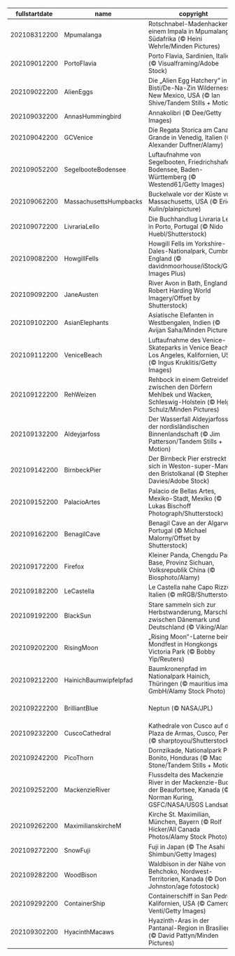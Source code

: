 |fullstartdate|name|copyright|title|image|
|--|--|--|--|--|
202108312200|Mpumalanga|Rotschnabel-Madenhacker auf einem Impala in Mpumalanga, Südafrika (© Heini Wehrle/Minden Pictures)|Beziehungsstatus: Es ist kompliziert|![](/de-DE/2021/09/202108312200Mpumalanga.jpg)|
202109012200|PortoFlavia|Porto Flavia, Sardinien, Italien (© Visualframing/Adobe Stock)|Ein Klippenhafen auf Sardinien|![](/de-DE/2021/09/202109012200PortoFlavia.jpg)|
202109022200|AlienEggs|Die „Alien Egg Hatchery“ in der Bisti/De-Na-Zin Wilderness, New Mexico, USA (© Ian Shive/Tandem Stills + Motion)|Willkommen in der Alien-Brutstätte!|![](/de-DE/2021/09/202109022200AlienEggs.jpg)|
202109032200|AnnasHummingbird|Annakolibri (© Dee/Getty Images)|Glitzerndes Gefieder|![](/de-DE/2021/09/202109032200AnnasHummingbird.jpg)|
202109042200|GCVenice|Die Regata Storica am Canale Grande in Venedig, Italien (© Alexander Duffner/Alamy)|Die große Regatta von Venedig|![](/de-DE/2021/09/202109042200GCVenice.jpg)|
202109052200|SegelbooteBodensee|Luftaufnahme von Segelbooten, Friedrichshafen, Bodensee, Baden-Württemberg (© Westend61/Getty Images)|Segeln, wohin der Wind weht!|![](/de-DE/2021/09/202109052200SegelbooteBodensee.jpg)|
202109062200|MassachusettsHumpbacks|Buckelwale vor der Küste von Massachusetts, USA (© Eric Kulin/plainpicture)|Hallo, ihr Wale!|![](/de-DE/2021/09/202109062200MassachusettsHumpbacks.jpg)|
202109072200|LivrariaLello|Die Buchhandlug Livraria Lello in Porto, Portugal (© Nido Huebl/Shutterstock)|Betreten Sie diese magische Welt|![](/de-DE/2021/09/202109072200LivrariaLello.jpg)|
202109082200|HowgillFells|Howgill Fells im Yorkshire-Dales-Nationalpark, Cumbria, England (© davidnmoorhouse/iStock/Getty Images Plus)|Zwischen den Seen und den Tälern|![](/de-DE/2021/09/202109082200HowgillFells.jpg)|
202109092200|JaneAusten|River Avon in Bath, England (© Robert Harding World Imagery/Offset by Shutterstock)|Ein Fest für alle Austen-Fans|![](/de-DE/2021/09/202109092200JaneAusten.jpg)|
202109102200|AsianElephants|Asiatische Elefanten in Westbengalen, Indien (© Avijan Saha/Minden Pictures)|Nachmittagsspaziergang|![](/de-DE/2021/09/202109102200AsianElephants.jpg)|
202109112200|VeniceBeach|Luftaufnahme des Venice-Skateparks in Venice Beach, Los Angeles, Kalifornien, USA (© Ingus Kruklitis/Getty Images)|Sand, Sonne und Skater|![](/de-DE/2021/09/202109112200VeniceBeach.jpg)|
202109122200|RehWeizen|Rehbock in einem Getreidefeld zwischen den Dörfern Mehlbek und Wacken, Schleswig-Holstein (© Helge Schulz/Minden Pictures)|Versteckspiel im Feld|![](/de-DE/2021/09/202109122200RehWeizen.jpg)|
202109132200|Aldeyjarfoss|Der Wasserfall Aldeyjarfoss in der nordisländischen Binnenlandschaft (© Jim Patterson/Tandem Stills + Motion)|Der mächtige Aldeyjarfoss|![](/de-DE/2021/09/202109132200Aldeyjarfoss.jpg)|
202109142200|BirnbeckPier|Der Birnbeck Pier erstreckt sich in Weston-super-Mare in den Bristolkanal (© Stephen Davies/Adobe Stock)|Das Ende des Piers?|![](/de-DE/2021/09/202109142200BirnbeckPier.jpg)|
202109152200|PalacioArtes|Palacio de Bellas Artes, Mexiko-Stadt, Mexiko (© Lukas Bischoff Photograph/Shutterstock)|Schrei nach Unabhängigkeit|![](/de-DE/2021/09/202109152200PalacioArtes.jpg)|
202109162200|BenagilCave|Benagil Cave an der Algarve, Portugal (© Michael Malorny/Offset by Shutterstock)|Das Auge der Höhle|![](/de-DE/2021/09/202109162200BenagilCave.jpg)|
202109172200|Firefox|Kleiner Panda, Chengdu Panda Base, Provinz Sichuan, Volksrepublik China (© Biosphoto/Alamy)|Entspannt ins Wochenende|![](/de-DE/2021/09/202109172200Firefox.jpg)|
202109182200|LeCastella|Le Castella nahe Capo Rizzuto, Italien (© mRGB/Shutterstock)|Arrr! Sprechen Sie wie ein Pirat?|![](/de-DE/2021/09/202109182200LeCastella.jpg)|
202109192200|BlackSun|Stare sammeln sich zur Herbstwanderung, Marschland zwischen Dänemark und Deutschland (© Viking/Alamy)|Die „Schwarze Sonne“|![](/de-DE/2021/09/202109192200BlackSun.jpg)|
202109202200|RisingMoon|„Rising Moon“-Laterne beim Mondfest in Hongkongs Victoria Park (© Bobby Yip/Reuters)|Ein altes Fest für einen neuen Jahresabschnitt|![](/de-DE/2021/09/202109202200RisingMoon.jpg)|
202109212200|HainichBaumwipfelpfad|Baumkronenpfad im Nationalpark Hainich, Thüringen (© mauritius images GmbH/Alamy Stock Photo)|Spaziergang über den Baumwipfeln|![](/de-DE/2021/09/202109212200HainichBaumwipfelpfad.jpg)|
202109222200|BrilliantBlue|Neptun (© NASA/JPL)|Letzter Halt vor Verlassen des Sonnensystems|![](/de-DE/2021/09/202109222200BrilliantBlue.jpg)|
202109232200|CuscoCathedral|Kathedrale von Cusco auf der Plaza de Armas, Cusco, Peru (© sharptoyou/Shutterstock)|Fast hundert Jahre Bauzeit|![](/de-DE/2021/09/202109232200CuscoCathedral.jpg)|
202109242200|PicoThorn|Dornzikade, Nationalpark Pico Bonito, Honduras (© Mac Stone/Tandem Stills + Motion)|Scharf gekleidet|![](/de-DE/2021/09/202109242200PicoThorn.jpg)|
202109252200|MackenzieRiver|Flussdelta des Mackenzie River in der Mackenzie-Bucht der Beaufortsee, Kanada (© Norman Kuring, GSFC/NASA/USGS Landsat)|Welttag der Flüsse|![](/de-DE/2021/09/202109252200MackenzieRiver.jpg)|
202109262200|MaximilianskircheM|Kirche St. Maximilian, München, Bayern (© Rolf Hicker/All Canada Photos/Alamy Stock Photo)|„Notre Dame an der Isar“|![](/de-DE/2021/09/202109262200MaximilianskircheM.jpg)|
202109272200|SnowFuji|Fuji in Japan (© The Asahi Shimbun/Getty Images)|Der Schnee des Fuji|![](/de-DE/2021/09/202109272200SnowFuji.jpg)|
202109282200|WoodBison|Waldbison in der Nähe von Behchoko, Nordwest-Territorien, Kanada (© Don Johnston/age fotostock)|Amerikas größtes Landsäugetier|![](/de-DE/2021/09/202109282200WoodBison.jpg)|
202109292200|ContainerShip|Containerschiff in San Pedro, Kalifornien, USA (© Cameron Venti/Getty Images)|Globaler Handel in Bewegung|![](/de-DE/2021/09/202109292200ContainerShip.jpg)|
202109302200|HyacinthMacaws|Hyazinth-Aras in der Pantanal-Region in Brasilien (© David Pattyn/Minden Pictures)|Was ist besser als ein Lächeln?|![](/de-DE/2021/09/202109302200HyacinthMacaws.jpg)|
